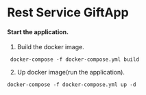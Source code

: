 # Rest Service GiftApp

#### Start the application.
1. Build the docker image.
```
 docker-compose -f docker-compose.yml build
```
2. Up docker image(run the application).
```
docker-compose -f docker-compose.yml up -d
```
